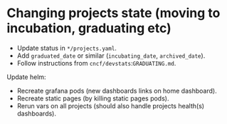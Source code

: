 # Changing projects state (moving to incubation, graduating etc)

- Update status in `*/projects.yaml`.
- Add `graduated_date` or similar (`incubating_date`, `archived_date`).
- Follow instructions from `cncf/devstats`:`GRADUATING.md`.

Update helm:
- Recreate grafana pods (new dashboards links on home dashboard).
- Recreate static pages (by killing static pages pods).
- Rerun vars on all projects (should also handle projects health(s) dashboards).
